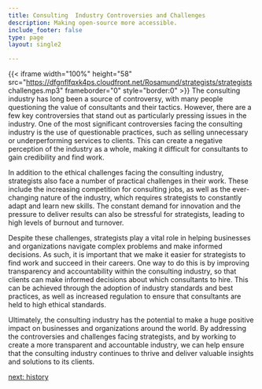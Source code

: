 ```yaml
---
title: Consulting  Industry Controversies and Challenges
description: Making open-source more accessible.
include_footer: false
type: page
layout: single2

---
```


{{< iframe width="100%" height="58" src="https://dfgnflfqxk4ps.cloudfront.net/Rosamund/strategists/strategists challenges.mp3" frameborder="0" style="border:0" >}}
The consulting industry has long been a source of controversy, with many people questioning the value of consultants and their tactics. However, there are a few key controversies that stand out as particularly pressing issues in the industry. One of the most significant controversies facing the consulting industry is the use of questionable practices, such as selling unnecessary or underperforming services to clients. This can create a negative perception of the industry as a whole, making it difficult for consultants to gain credibility and find work.

In addition to the ethical challenges facing the consulting industry, strategists also face a number of practical challenges in their work. These include the increasing competition for consulting jobs, as well as the ever-changing nature of the industry, which requires strategists to constantly adapt and learn new skills. The constant demand for innovation and the pressure to deliver results can also be stressful for strategists, leading to high levels of burnout and turnover.

Despite these challenges, strategists play a vital role in helping businesses and organizations navigate complex problems and make informed decisions. As such, it is important that we make it easier for strategists to find work and succeed in their careers. One way to do this is by improving transparency and accountability within the consulting industry, so that clients can make informed decisions about which consultants to hire. This can be achieved through the adoption of industry standards and best practices, as well as increased regulation to ensure that consultants are held to high ethical standards.

Ultimately, the consulting industry has the potential to make a huge positive impact on businesses and organizations around the world. By addressing the controversies and challenges facing strategists, and by working to create a more transparent and accountable industry, we can help ensure that the consulting industry continues to thrive and deliver valuable insights and solutions to its clients.


<a href="https://workdojos.com/strategists/history">next: history</a>

